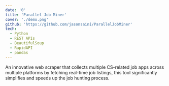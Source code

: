 ```yaml
---
date: '0'
title: 'Parallel Job Miner'
cover: './demo.png'
github: 'https://github.com/jasonsaini/ParallelJobMiner'
tech:
  - Python
  - REST APIs
  - BeautifulSoup
  - RapidAPI
  - pandas
---
```


An innovative web scraper that collects multiple CS-related job apps across multiple platforms by fetching real-time job listings, this tool significantly simplifies and speeds up the job hunting process.